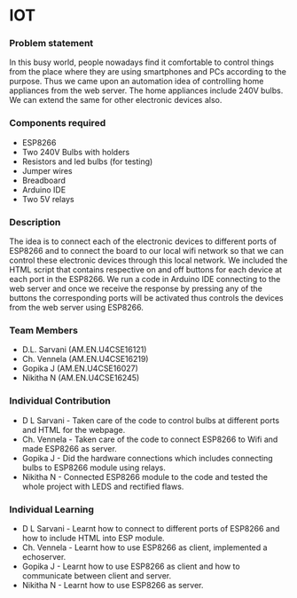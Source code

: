 # IOT
### Problem statement
In this busy world, people nowadays find it comfortable to control things from the place where they are using smartphones and PCs according to the purpose. Thus we came upon an automation idea of controlling home appliances from the web server. The home appliances include 240V bulbs. We can extend the same for other electronic devices also.

### Components required
* ESP8266
* Two 240V Bulbs with holders
* Resistors and led bulbs (for testing)
* Jumper wires
* Breadboard
* Arduino IDE
* Two 5V relays

### Description
The idea is to connect each of the electronic devices to different ports of ESP8266 and to connect the board to our local wifi network so that we can control these electronic devices through this local network.
We included the HTML script that contains respective on and off buttons for each device at each port in the ESP8266. 
We run a code in Arduino IDE connecting to the web server and once we receive the response by pressing any of the buttons the corresponding ports will be activated thus controls the devices from the web server using ESP8266. 
   
   
### Team Members

* D.L. Sarvani 		(AM.EN.U4CSE16121)
* Ch. Vennela		  (AM.EN.U4CSE16219)
* Gopika J		    (AM.EN.U4CSE16027)
* Nikitha N		    (AM.EN.U4CSE16245)

### Individual Contribution

* D L Sarvani - Taken care of the code to control bulbs at different ports and HTML for the webpage.
* Ch. Vennela - Taken care of the code to connect ESP8266 to Wifi and made ESP8266 as server.
* Gopika J - Did the hardware connections which includes connecting bulbs to ESP8266 module using relays.
* Nikitha N - Connected ESP8266 module to the code and tested the whole project with LEDS and rectified flaws.

### Individual Learning

* D L Sarvani - Learnt how to connect to different ports of ESP8266 and how to include HTML into ESP module.
* Ch. Vennela - Learnt how to use ESP8266 as client, implemented a echoserver. 
* Gopika J -  Learnt how to use ESP8266 as client and how to communicate between client and server.
* Nikitha N - Learnt how to use ESP8266 as server.
